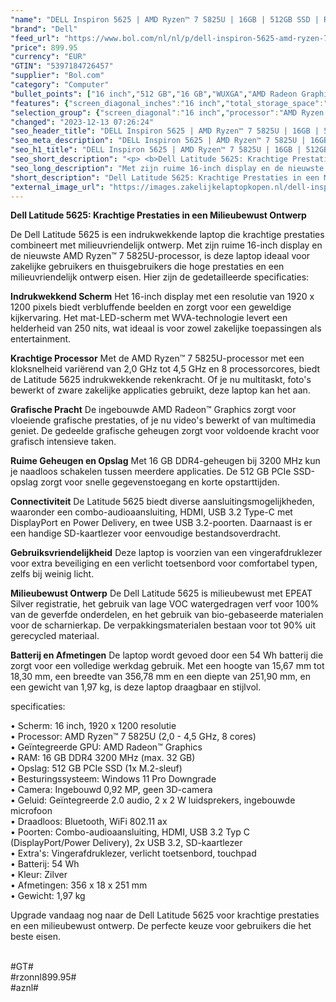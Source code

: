 ```yaml
---
"name": "DELL Inspiron 5625 | AMD Ryzen™ 7 5825U | 16GB | 512GB SSD | Radeon™ Graphics | 16 FHD+ | Platinum Silver | W11 Pro | Qwerty"
"brand": "Dell"
"feed_url": "https://www.bol.com/nl/nl/p/dell-inspiron-5625-amd-ryzen-7-5825u-16gb-512gb-ssd-radeon-graphics-16-fhd-platinum-silver-w11-pro-qwerty/9300000166304172"
"price": 899.95
"currency": "EUR"
"GTIN": "5397184726457"
"supplier": "Bol.com"
"category": "Computer"
"bullet_points": ["16 inch","512 GB","16 GB","WUXGA","AMD Radeon Graphics"]
"features": {"screen_diagonal_inches":"16 inch","total_storage_space":"512 GB","memory_size":"16 GB","graphics":"WUXGA","graphics_card":"AMD Radeon Graphics"}
"selection_group": {"screen_diagonal":"16 inch","processor":"AMD Ryzen 7","changed_price_past_3_days":false,"product_family":"Inspiron"}
"changed": "2023-12-13 07:26:24"
"seo_header_title": "DELL Inspiron 5625 | AMD Ryzen™ 7 5825U | 16GB | 512GB SSD | Radeon™ Graphics | 16 FHD+ | Platinum Silver | W11 Pro | Qwerty"
"seo_meta_description": "DELL Inspiron 5625 | AMD Ryzen™ 7 5825U | 16GB | 512GB SSD | Radeon™ Graphics | 16 FHD+ | Platinum Silver | W11 Pro | Qwerty"
"seo_h1_title": "DELL Inspiron 5625 | AMD Ryzen™ 7 5825U | 16GB | 512GB SSD | Radeon™ Graphics | 16 FHD+ | Platinum Silver | W11 Pro | Qwerty"
"seo_short_description": "<p> <b>Dell Latitude 5625: Krachtige Prestaties in een Milieubewust Ontwerp</b> </p> <p> De Dell Latitude 5625 is een indrukwekkende laptop die krachtige prestaties combineert met milieuvriendelijk ontwerp."
"seo_long_description": "Met zijn ruime 16-inch display en de nieuwste AMD Ryzen™ 7 5825U-processor, is deze laptop ideaal voor zakelijke gebruikers en thuisgebruikers die hoge prestaties en een milieuvriendelijk ontwerp eisen. Hier zijn de gedetailleerde specificaties: </p> <p> <b>Indrukwekkend Scherm</b> Het 16-inch display met een resolutie van 1920 x 1200 pixels biedt verbluffende beelden en zorgt voor een geweldige kijkervaring. Het mat-LED-scherm met WVA-technologie levert een helderheid van 250 nits, wat ideaal is voor zowel zakelijke toepassingen als entertainment. </p> <p> <b>Krachtige Processor</b> Met de AMD Ryzen™ 7 5825U-processor met een kloksnelheid variërend van 2,0 GHz tot 4,5 GHz en 8 processorcores, biedt de Latitude 5625 indrukwekkende rekenkracht. Of je nu multitaskt, foto's bewerkt of zware zakelijke applicaties gebruikt, deze laptop kan het aan. </p> <p> <b>Grafische Pracht</b> De ingebouwde AMD Radeon™ Graphics zorgt voor vloeiende grafische prestaties, of je nu video's bewerkt of van multimedia geniet. De gedeelde grafische geheugen zorgt voor voldoende kracht voor grafisch intensieve taken. </p> <p> <b>Ruime Geheugen en Opslag</b> Met 16 GB DDR4-geheugen bij 3200 MHz kun je naadloos schakelen tussen meerdere applicaties. De 512 GB PCIe SSD-opslag zorgt voor snelle gegevenstoegang en korte opstarttijden. </p> <p> <b>Connectiviteit</b> De Latitude 5625 biedt diverse aansluitingsmogelijkheden, waaronder een combo-audioaansluiting, HDMI, USB 3. 2 Type-C met DisplayPort en Power Delivery, en twee USB 3. 2-poorten. Daarnaast is er een handige SD-kaartlezer voor eenvoudige bestandsoverdracht. </p> <p> <b>Gebruiksvriendelijkheid</b> Deze laptop is voorzien van een vingerafdruklezer voor extra beveiliging en een verlicht toetsenbord voor comfortabel typen, zelfs bij weinig licht. </p> <p> <b>Milieubewust Ontwerp</b> De Dell Latitude 5625 is milieubewust met EPEAT Silver registratie, het gebruik van lage VOC watergedragen verf voor 100% van de geverfde onderdelen, en het gebruik van bio-gebaseerde materialen voor de scharnierkap. De verpakkingsmaterialen bestaan voor tot 90% uit gerecycled materiaal. </p> <p> <b>Batterij en Afmetingen</b> De laptop wordt gevoed door een 54 Wh batterij die zorgt voor een volledige werkdag gebruik. Met een hoogte van 15,67 mm tot 18,30 mm, een breedte van 356,78 mm en een diepte van 251,90 mm, en een gewicht van 1,97 kg, is deze laptop draagbaar en stijlvol. </p> <p> specificaties: </p> • Scherm: 16 inch, 1920 x 1200 resolutie <br /> • Processor: AMD Ryzen™ 7 5825U (2,0 - 4,5 GHz, 8 cores) <br /> • Geïntegreerde GPU: AMD Radeon™ Graphics <br /> • RAM: 16 GB DDR4 3200 MHz (max. 32 GB) <br /> • Opslag: 512 GB PCIe SSD (1x M. 2-sleuf) <br /> • Besturingssysteem: Windows 11 Pro Downgrade <br /> • Camera: Ingebouwd 0,92 MP, geen 3D-camera <br /> • Geluid: Geïntegreerde 2. 0 audio, 2 x 2 W luidsprekers, ingebouwde microfoon <br /> • Draadloos: Bluetooth, WiFi 802. 11 ax <br /> • Poorten: Combo-audioaansluiting, HDMI, USB 3. 2 Typ C (DisplayPort/Power Delivery), 2x USB 3. 2, SD-kaartlezer <br /> • Extra's: Vingerafdruklezer, verlicht toetsenbord, touchpad <br /> • Batterij: 54 Wh <br /> • Kleur: Zilver <br /> • Afmetingen: 356 x 18 x 251 mm <br /> • Gewicht: 1,97 kg <br /> <p> Upgrade vandaag nog naar de Dell Latitude 5625 voor krachtige prestaties en een milieubewust ontwerp. De perfecte keuze voor gebruikers die het beste eisen. </p> <p> <br />#GT#<br />#rzonnl899. 95#<br />#aznl# </p>"
"short_description": "Dell Latitude 5625: Krachtige Prestaties in een Milieubewust Ontwerp De Dell Latitude 5625 is een indrukwekkende laptop die krachtige prestaties combineert met milieuvriendelijk ontwerp. Met zijn ruime 16-inch display en de nieuwste AMD Ryzen™ 7 5825U-processor, is deze laptop ideaal voor zakelijke gebruikers en thuisgebruikers die hoge prestaties en een milieuvriendelijk ontwerp eisen. Hier zijn de gedetailleerde specificaties: Indrukwekkend Scherm Het 16-inch display met een resolutie van 1920 x 1200 pixels biedt verbluffende beelden en zorgt voor een geweldige kijkervaring. Het mat-LED-scherm met WVA-technologie levert een helderheid van 250 nits, wat ideaal is voor zowel zakelijke toepassingen als entertainment. Krachtige Processor Met de AMD Ryzen™ 7 5825U-processor met een kloksnelheid variërend van 2,0 GHz tot 4,5 GHz en 8 processorcores, biedt de Latitude 5625 indrukwekkende rekenkracht. Of je nu multitaskt, foto's bewerkt of zware zakelijke applicaties gebruikt, deze laptop kan het aan. Grafische Pracht De ingebouwde AMD Radeon™ Graphics zorgt voor vloeiende grafische prestaties, of je nu video's bewerkt of van multimedia geniet. De gedeelde grafische geheugen zorgt voor voldoende kracht voor grafisch intensieve taken. Ruime Geheugen en Opslag Met 16 GB DDR4-geheugen bij 3200 MHz kun je naadloos schakelen tussen meerdere applicaties. De 512 GB PCIe SSD-opslag zorgt voor snelle gegevenstoegang en korte opstarttijden. Connectiviteit De Latitude 5625 biedt diverse aansluitingsmogelijkheden, waaronder een combo-audioaansluiting, HDMI, USB 3.2 Type-C met DisplayPort en Power Delivery, en twee USB 3.2-poorten. Daarnaast is er een handige SD-kaartlezer voor eenvoudige bestandsoverdracht. Gebruiksvriendelijkheid Deze laptop is voorzien van een vingerafdruklezer voor extra beveiliging en een verlicht toetsenbord voor comfortabel typen, zelfs bij weinig licht. Milieubewust Ontwerp De Dell Latitude 5625 is milieubewust met EPEAT Silver registratie, het gebruik van lage VOC watergedragen verf voor 100% van de geverfde onderdelen, en het gebruik van bio-gebaseerde materialen voor de scharnierkap. De verpakkingsmaterialen bestaan voor tot 90% uit gerecycled materiaal. Batterij en Afmetingen De laptop wordt gevoed door een 54 Wh batterij die zorgt voor een volledige werkdag gebruik. Met een hoogte van 15,67 mm tot 18,30 mm, een breedte van 356,78 mm en een diepte van 251,90 mm, en een gewicht van 1,97 kg, is deze laptop draagbaar en stijlvol. specificaties: • Scherm: 16 inch, 1920 x 1200 resolutie • Processor: AMD Ryzen™ 7 5825U (2,0 - 4,5 GHz, 8 cores) • Geïntegreerde GPU: AMD Radeon™ Graphics • RAM: 16 GB DDR4 3200 MHz (max. 32 GB) • Opslag: 512 GB PCIe SSD (1x M.2-sleuf) • Besturingssysteem: Windows 11 Pro Downgrade • Camera: Ingebouwd 0,92 MP, geen 3D-camera • Geluid: Geïntegreerde 2.0 audio, 2 x 2 W luidsprekers, ingebouwde microfoon • Draadloos: Bluetooth, WiFi 802.11 ax • Poorten: Combo-audioaansluiting, HDMI, USB 3.2 Typ C (DisplayPort/Power Delivery), 2x USB 3.2, SD-kaartlezer • Extra's: Vingerafdruklezer, verlicht toetsenbord, touchpad • Batterij: 54 Wh • Kleur: Zilver • Afmetingen: 356 x 18 x 251 mm • Gewicht: 1,97 kg Upgrade vandaag nog naar de Dell Latitude 5625 voor krachtige prestaties en een milieubewust ontwerp. De perfecte keuze voor gebruikers die het beste eisen. #GT# #rzonnl899.95# #aznl#"
"external_image_url": "https://images.zakelijkelaptopkopen.nl/dell-inspiron-5625-amd-ryzen-7-5825u-16gb-512gb-ssd-radeon-graphics-16-fhd-platinum-silver-w11-pro-qwerty.webp"
---
```


<p> <b>Dell Latitude 5625: Krachtige Prestaties in een Milieubewust Ontwerp</b> </p> <p> De Dell Latitude 5625 is een indrukwekkende laptop die krachtige prestaties combineert met milieuvriendelijk ontwerp. Met zijn ruime 16-inch display en de nieuwste AMD Ryzen™ 7 5825U-processor, is deze laptop ideaal voor zakelijke gebruikers en thuisgebruikers die hoge prestaties en een milieuvriendelijk ontwerp eisen. Hier zijn de gedetailleerde specificaties: </p> <p> <b>Indrukwekkend Scherm</b> Het 16-inch display met een resolutie van 1920 x 1200 pixels biedt verbluffende beelden en zorgt voor een geweldige kijkervaring. Het mat-LED-scherm met WVA-technologie levert een helderheid van 250 nits, wat ideaal is voor zowel zakelijke toepassingen als entertainment. </p> <p> <b>Krachtige Processor</b> Met de AMD Ryzen™ 7 5825U-processor met een kloksnelheid variërend van 2,0 GHz tot 4,5 GHz en 8 processorcores, biedt de Latitude 5625 indrukwekkende rekenkracht. Of je nu multitaskt, foto's bewerkt of zware zakelijke applicaties gebruikt, deze laptop kan het aan. </p> <p> <b>Grafische Pracht</b> De ingebouwde AMD Radeon™ Graphics zorgt voor vloeiende grafische prestaties, of je nu video's bewerkt of van multimedia geniet. De gedeelde grafische geheugen zorgt voor voldoende kracht voor grafisch intensieve taken. </p> <p> <b>Ruime Geheugen en Opslag</b> Met 16 GB DDR4-geheugen bij 3200 MHz kun je naadloos schakelen tussen meerdere applicaties. De 512 GB PCIe SSD-opslag zorgt voor snelle gegevenstoegang en korte opstarttijden. </p> <p> <b>Connectiviteit</b> De Latitude 5625 biedt diverse aansluitingsmogelijkheden, waaronder een combo-audioaansluiting, HDMI, USB 3.2 Type-C met DisplayPort en Power Delivery, en twee USB 3.2-poorten. Daarnaast is er een handige SD-kaartlezer voor eenvoudige bestandsoverdracht. </p> <p> <b>Gebruiksvriendelijkheid</b> Deze laptop is voorzien van een vingerafdruklezer voor extra beveiliging en een verlicht toetsenbord voor comfortabel typen, zelfs bij weinig licht. </p> <p> <b>Milieubewust Ontwerp</b> De Dell Latitude 5625 is milieubewust met EPEAT Silver registratie, het gebruik van lage VOC watergedragen verf voor 100% van de geverfde onderdelen, en het gebruik van bio-gebaseerde materialen voor de scharnierkap. De verpakkingsmaterialen bestaan voor tot 90% uit gerecycled materiaal. </p> <p> <b>Batterij en Afmetingen</b> De laptop wordt gevoed door een 54 Wh batterij die zorgt voor een volledige werkdag gebruik. Met een hoogte van 15,67 mm tot 18,30 mm, een breedte van 356,78 mm en een diepte van 251,90 mm, en een gewicht van 1,97 kg, is deze laptop draagbaar en stijlvol. </p> <p> specificaties: </p> • Scherm: 16 inch, 1920 x 1200 resolutie <br /> • Processor: AMD Ryzen™ 7 5825U (2,0 - 4,5 GHz, 8 cores) <br /> • Geïntegreerde GPU: AMD Radeon™ Graphics <br /> • RAM: 16 GB DDR4 3200 MHz (max. 32 GB) <br /> • Opslag: 512 GB PCIe SSD (1x M.2-sleuf) <br /> • Besturingssysteem: Windows 11 Pro Downgrade <br /> • Camera: Ingebouwd 0,92 MP, geen 3D-camera <br /> • Geluid: Geïntegreerde 2.0 audio, 2 x 2 W luidsprekers, ingebouwde microfoon <br /> • Draadloos: Bluetooth, WiFi 802.11 ax <br /> • Poorten: Combo-audioaansluiting, HDMI, USB 3.2 Typ C (DisplayPort/Power Delivery), 2x USB 3.2, SD-kaartlezer <br /> • Extra's: Vingerafdruklezer, verlicht toetsenbord, touchpad <br /> • Batterij: 54 Wh <br /> • Kleur: Zilver <br /> • Afmetingen: 356 x 18 x 251 mm <br /> • Gewicht: 1,97 kg <br /> <p> Upgrade vandaag nog naar de Dell Latitude 5625 voor krachtige prestaties en een milieubewust ontwerp. De perfecte keuze voor gebruikers die het beste eisen. </p> <p> <br />#GT#<br />#rzonnl899.95#<br />#aznl# </p>